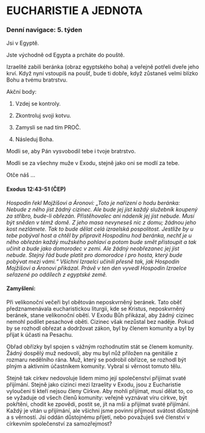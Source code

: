 # EUCHARISTIE A JEDNOTA

### Denní navigace: 5. týden

Jsi v Egyptě.

Jste východně od Egypta a prcháte do pouště.

Izraelité zabili beránka (obraz egyptského boha) a veřejně potřeli dveře jeho krví. Když nyní vstoupíš na poušť, bude ti dobře, když zůstaneš velmi blízko Bohu a tvému bratrstvu.

Akční body:
1. Vzdej se kontroly.

2. Zkontroluj svoji kotvu.

3. Zamysli se nad tím PROČ.

4. Následuj Boha.

Modli se, aby Pán vysvobodil tebe i tvoje bratrstvo.

Modli se za všechny muže v Exodu, stejně jako oni se modlí za tebe.

Otče náš …


#### Exodus 12:43-51 (ČEP)
*Hospodin řekl Mojžíšovi a Áronovi: „Toto je nařízení o hodu beránka: Nebude z něho jíst žádný cizinec. Ale bude jej jíst každý služebník koupený za stříbro, bude-li obřezán. Přistěhovalec ani nádeník jej jíst nebude. Musí být sněden v témž domě. Z jeho masa nevyneseš nic z domu; žádnou jeho kost nezlámete. Tak to bude dělat celá izraelská pospolitost. Jestliže by u tebe pobýval host a chtěl by připravit Hospodinu hod beránka, nechť je u něho obřezán každý mužského pohlaví a potom bude smět přistoupit a tak učinit a bude jako domorodec v zemi. Ale žádný neobřezanec jej jíst nebude. Stejný řád bude platit pro domorodce i pro hosta, který bude pobývat mezi vámi.“ Všichni Izraelci učinili přesně tak, jak Hospodin Mojžíšovi a Áronovi přikázal. Právě v ten den vyvedl Hospodin Izraelce seřazené po oddílech z egyptské země.*

#### Zamyšlení:
Při velikonoční večeři byl obětován neposkvrněný beránek. Tato oběť předznamenávala eucharistickou liturgii, kde se Kristus, neposkvrněný beránek, stane velikonoční obětí. V Exodu Bůh přikázal, aby žádný cizinec nemohl podílet pesachové oběti. Cizinec však nezůstal bez naděje. Pokud by se rozhodl obřezat a dodržovat zákon, byl by členem komunity a byl by přijat k účasti na Pesachu.

Obřad obřízky byl spojen s vážným rozhodnutím stát se členem komunity. Žádný dospělý muž nedovolí, aby mu byl nůž přiložen na genitálie z rozmaru nedělního rána. Muž, který se podrobil obřízce, se rozhodl být plným a aktivním účastníkem komunity. Vybral si věrnost tomuto tělu.

Stejně tak církev nedovoluje lidem mimo její společenství přijímat svaté přijímání. Stejně jako cizinci mezi Izraelity v Exodu, jsou z Eucharistie vyloučeni ti kteří nejsou členy Církve. Aby mohli přijímat, musí dělat to, co se vyžaduje od všech členů komunity: veřejně vyznávat víru církve, být pokřtěni, chodit ke zpovědi, postit se, jít na mši a přijímat svaté přijímání. Každý je vítán u přijímání, ale všichni jsme povinni přijmout svátost důstojně a s věrností. Jsi oddán důstojnému přijetí, nebo považuješ své členství v církevním společenství za samozřejmost?
